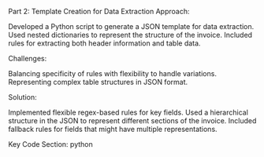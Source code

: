 Part 2: Template Creation for Data Extraction
Approach:

Developed a Python script to generate a JSON template for data extraction.
Used nested dictionaries to represent the structure of the invoice.
Included rules for extracting both header information and table data.

Challenges:

Balancing specificity of rules with flexibility to handle variations.
Representing complex table structures in JSON format.

Solution:

Implemented flexible regex-based rules for key fields.
Used a hierarchical structure in the JSON to represent different sections of the invoice.
Included fallback rules for fields that might have multiple representations.

Key Code Section:
python
